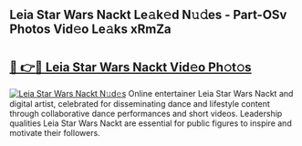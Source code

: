 ## Leia Star Wars Nackt Le𝚊k𝚎d N𝚞𝚍es - Part-OSv Photos Vid𝚎o Le𝚊ks xRmZa

# <h2><a href="http://fb7ppn.evod.top/?m=Leia+Star+Wars+Nackt">🔗 👉🔴 Leia Star Wars Nackt Vid𝚎o Ph𝚘t𝚘s</a></h2>

[![Leia Star Wars Nackt N𝚞d𝚎s](https://i.imgur.com/8V9OHl7.gif)](http://fb7ppn.evod.top/?m=Leia+Star+Wars+Nackt)
Online entertainer Leia Star Wars Nackt and digital artist, celebrated for disseminating dance and lifestyle content through collaborative dance performances and short videos. Leadership qualities Leia Star Wars Nackt are essential for public figures to inspire and motivate their followers. 
